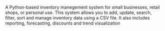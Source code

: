 A Python-based inventory manegement system for small businesses, retail shops, or personal use. 
This system allows you to add, update, search, filter, sort and manage inventory data using a CSV file.
It also includes reporting, forecasting, discounts and trend visualization 

